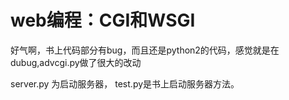 # web编程：CGI和WSGI

好气啊，书上代码部分有bug，而且还是python2的代码，感觉就是在dubug,advcgi.py做了很大的改动

server.py 为启动服务器， test.py是书上启动服务器方法。

